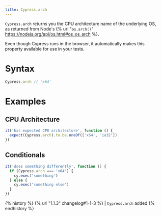 ```yaml
---
title: Cypress.arch
---
```


`Cypress.arch` returns you the CPU architecture name of the underlying OS, as returned from Node's {% url "`os.arch()`" https://nodejs.org/api/os.html#os_os_arch %}.

Even though Cypress runs in the browser, it automatically makes this property available for use in your tests.

# Syntax

```javascript
Cypress.arch // 'x64'
```

# Examples

## CPU Architecture

```javascript
it('has expected CPU architecture', function () {
  expect(Cypress.arch).to.be.oneOf(['x64', 'ia32'])
})
```

## Conditionals

```javascript
it('does something differently', function () {
  if (Cypress.arch === 'x64') {
    cy.exec('something')
  } else {
    cy.exec('something else')
  }
})
```

{% history %}
{% url "1.1.3" changelog#1-1-3 %} | `Cypress.arch` added
{% endhistory %}
